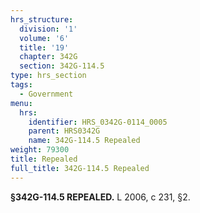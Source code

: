 ```yaml
---
hrs_structure:
  division: '1'
  volume: '6'
  title: '19'
  chapter: 342G
  section: 342G-114.5
type: hrs_section
tags:
  - Government
menu:
  hrs:
    identifier: HRS_0342G-0114_0005
    parent: HRS0342G
    name: 342G-114.5 Repealed
weight: 79300
title: Repealed
full_title: 342G-114.5 Repealed
---
```

**§342G-114.5 REPEALED.** L 2006, c 231, §2.
